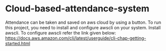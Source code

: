 # Cloud-based-attendance-system
Attendance can be taken and saved on aws cloud by using a button.
To run this project, you need to install and configure awscli on your system.
Install awscli.
To configure awscli refer the link given below:
     https://docs.aws.amazon.com/cli/latest/userguide/cli-chap-getting-started.html
